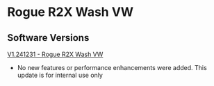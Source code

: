# Rogue R2X Wash VW

## Software Versions

[V1.241231 - Rogue R2X Wash VW](https://github.com/Chauvet-Pro/ROGUER2XWASHVW/blob/720f609f6c6442fff673febafc9c32be112a6870/firmware/V1.241231.zip)
- No new features or performance enhancements were added. This update is for internal use only

